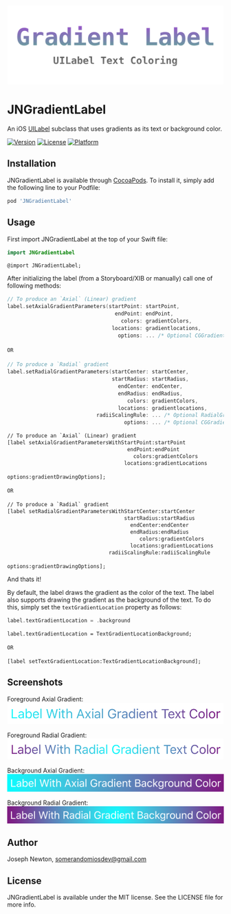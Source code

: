 ![Gradient Label](Images/JNGradientLabel.png)

# JNGradientLabel

An iOS [UILabel](https://developer.apple.com/documentation/uikit/uilabel) subclass that uses gradients as its text or background color.

[![Version](https://img.shields.io/cocoapods/v/JNGradientLabel.svg?style=flat)](https://cocoapods.org/pods/JNGradientLabel)
[![License](https://img.shields.io/cocoapods/l/JNGradientLabel.svg?style=flat)](https://cocoapods.org/pods/JNGradientLabel)
[![Platform](https://img.shields.io/cocoapods/p/JNGradientLabel.svg?style=flat)](https://cocoapods.org/pods/JNGradientLabel)

## Installation

JNGradientLabel is available through [CocoaPods](https://cocoapods.org). To install
it, simply add the following line to your Podfile:

```ruby
pod 'JNGradientLabel'
```

## Usage

First import JNGradientLabel at the top of your Swift file:

```swift
import JNGradientLabel
```

```objc
@import JNGradientLabel;
```

After initializing the label (from a Storyboard/XIB or manually) call one of following methods:

```swift
// To produce an `Axial` (Linear) gradient
label.setAxialGradientParameters(startPoint: startPoint,
                                   endPoint: endPoint,
                                     colors: gradientColors,
                                  locations: gradientlocations,
                                    options: ... /* Optional CGGradientDrawingOptions parameter */)
                                    
OR

// To produce a `Radial` gradient
label.setRadialGradientParameters(startCenter: startCenter,
                                  startRadius: startRadius,
                                    endCenter: endCenter,
                                    endRadius: endRadius,
                                       colors: gradientColors,
                                    locations: gradientlocations,
                             radiiScalingRule: ... /* Optional RadialGradientRadiiScalingRule parameter */,
                                      options: ... /* Optional CGGradientDrawingOptions parameter */)
```

```objc
// To produce an `Axial` (Linear) gradient
[label setAxialGradientParametersWithStartPoint:startPoint 
                                       endPoint:endPoint 
                                         colors:gradientColors 
                                      locations:gradientLocations
                                        options:gradientDrawingOptions];

OR

// To produce a `Radial` gradient
[label setRadialGradientParametersWithStartCenter:startCenter 
                                      startRadius:startRadius 
                                        endCenter:endCenter 
                                        endRadius:endRadius 
                                           colors:gradientColors 
                                        locations:gradientLocations 
                                 radiiScalingRule:radiiScalingRule 
                                          options:gradientDrawingOptions];
```

And thats it!

By default, the label draws the gradient as the color of the text. The label also supports drawing the gradient as the background of the text. To do this, simply set the `textGradientLocation` property as follows:

```swift
label.textGradientLocation = .background
```

```objc
label.textGradientLocation = TextGradientLocationBackground;

OR 

[label setTextGradientLocation:TextGradientLocationBackground];
```

## Screenshots

Foreground Axial Gradient:
![Foreground Axial Gradient](Images/ForegroundAxial.png)

Foreground Radial Gradient:
![Foreground Radial Gradient](Images/ForegroundRadial.png)

Background Axial Gradient:
![Background Axial Gradient](Images/BackgroundAxial.png)

Background Radial Gradient:
![Background Radial Gradient](Images/BackgroundRadial.png)

## Author

Joseph Newton, somerandomiosdev@gmail.com

## License

JNGradientLabel is available under the MIT license. See the LICENSE file for more info.
